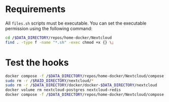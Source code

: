 # Requirements

All `files.sh` scripts must be executable. You can set the executable permission using the following command:

```bash
cd /$DATA_DIRECTORY/repos/home-docker/Nextcloud
find . -type f -name "*.sh" -exec chmod +x {} \;
```

# Test the hooks

```bash
docker compose -f /$DATA_DIRECTORY/repos/home-docker/Nextcloud/compose.yaml down
sudo rm -r /$RAID_DIRECTORY/nextcloud/*
sudo rm -r /$DATA_DIRECTORY/docker/docker-$DATA_DIRECTORY/nextcloud
docker volume rm nextcloud-postgres nextcloud-redis
docker compose -f /$DATA_DIRECTORY/repos/home-docker/Nextcloud/compose.yaml up -d
```